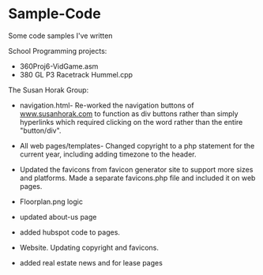 # Sample-Code
Some code samples I've written

School Programming projects:
  - 360Proj6-VidGame.asm
  - 380 GL P3 Racetrack Hummel.cpp
  
The Susan Horak Group:

  - navigation.html-
      Re-worked the navigation buttons of www.susanhorak.com to function as div buttons rather than simply hyperlinks which        required clicking on the word rather than the entire "button/div".
      
  - All web pages/templates-
      Changed copyright to a php statement for the current year, including adding timezone to the header.
      
  - Updated the favicons from favicon generator site to support more sizes and platforms.
    Made a separate favicons.php file and included it on web pages.
      
  - Floorplan.png logic
  
  - updated about-us page
  
  - added hubspot code to pages.
  
  - Website. Updating copyright and favicons.
 
  - added real estate news and for lease pages
